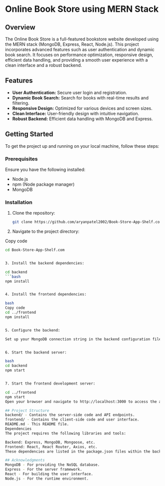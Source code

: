 # Online Book Store using MERN Stack

## Overview

The Online Book Store is a full-featured bookstore website developed using the MERN stack (MongoDB, Express, React, Node.js). This project incorporates advanced features such as user authentication and dynamic book search. It focuses on performance optimization, responsive design, efficient data handling, and providing a smooth user experience with a clean interface and a robust backend.

## Features

- **User Authentication:** Secure user login and registration.
- **Dynamic Book Search:** Search for books with real-time results and filtering.
- **Responsive Design:** Optimized for various devices and screen sizes.
- **Clean Interface:** User-friendly design with intuitive navigation.
- **Robust Backend:** Efficient data handling with MongoDB and Express.

## Getting Started

To get the project up and running on your local machine, follow these steps:

### Prerequisites

Ensure you have the following installed:
- Node.js
- npm (Node package manager)
- MongoDB

### Installation

1. Clone the repository:
   ```bash
   git clone https://github.com/aryanpatel2002/Book-Store-App-Shelf.com.git

   
2. Navigate to the project directory:

Copy code
```bash
cd Book-Store-App-Shelf.com


3. Install the backend dependencies:

cd backend
```bash
npm install


4. Install the frontend dependencies:

bash
Copy code
cd ../frontend
npm install


5. Configure the backend:

Set up your MongoDB connection string in the backend configuration file.


6. Start the backend server:

bash
cd backend
npm start


7. Start the frontend development server:

cd ../frontend
npm start
Open your browser and navigate to http://localhost:3000 to access the application.

## Project Structure
backend/ - Contains the server-side code and API endpoints.
frontend/ - Contains the client-side code and user interface.
README.md - This README file.
Dependencies
The project requires the following libraries and tools:

Backend: Express, MongoDB, Mongoose, etc.
Frontend: React, React Router, Axios, etc.
These dependencies are listed in the package.json files within the backend and frontend directories.

## Acknowledgments
MongoDB - For providing the NoSQL database.
Express - For the server framework.
React - For building the user interface.
Node.js - For the runtime environment.
